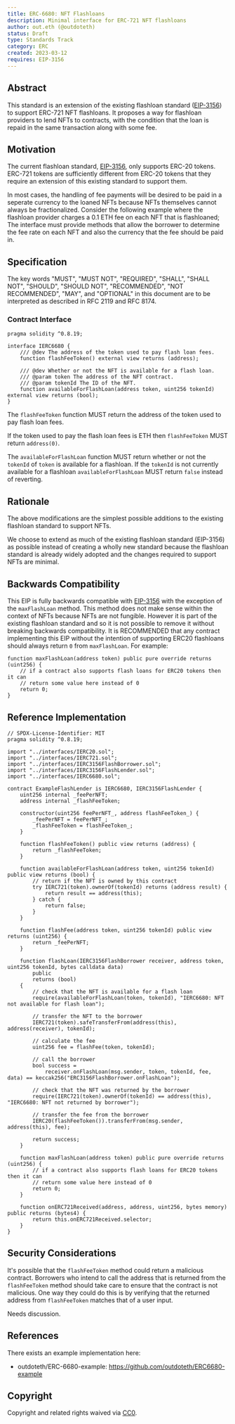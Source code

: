 ```yaml
---
title: ERC-6680: NFT Flashloans
description: Minimal interface for ERC-721 NFT flashloans
author: out.eth (@outdoteth)
status: Draft
type: Standards Track
category: ERC
created: 2023-03-12
requires: EIP-3156
---
```


## Abstract

This standard is an extension of the existing flashloan standard ([EIP-3156](./eip-3156.md)) to support ERC-721 NFT flashloans. It proposes a way for flashloan providers to lend NFTs to contracts, with the condition that the loan is repaid in the same transaction along with some fee.

## Motivation

The current flashloan standard, [EIP-3156](./eip-3156.md), only supports ERC-20 tokens. ERC-721 tokens are sufficiently different from ERC-20 tokens that they require an extension of this existing standard to support them. 

In most cases, the handling of fee payments will be desired to be paid in a seperate currency to the loaned NFTs because NFTs themselves cannot always be fractionalized. Consider the following example where the flashloan provider charges a 0.1 ETH fee on each NFT that is flashloaned; The interface must provide methods that allow the borrower to determine the fee rate on each NFT and also the currency that the fee should be paid in.

## Specification

The key words "MUST", "MUST NOT", "REQUIRED", "SHALL", "SHALL NOT", "SHOULD", "SHOULD NOT", "RECOMMENDED", "NOT RECOMMENDED", "MAY", and "OPTIONAL" in this document are to be interpreted as described in RFC 2119 and RFC 8174.

### Contract Interface

```solidity
pragma solidity ^0.8.19;

interface IERC6680 {
    /// @dev The address of the token used to pay flash loan fees.
    function flashFeeToken() external view returns (address);

    /// @dev Whether or not the NFT is available for a flash loan.
    /// @param token The address of the NFT contract.
    /// @param tokenId The ID of the NFT.
    function availableForFlashLoan(address token, uint256 tokenId) external view returns (bool);
}
```

The `flashFeeToken` function MUST return the address of the token used to pay flash loan fees.

If the token used to pay the flash loan fees is ETH then `flashFeeToken` MUST return `address(0)`.

The `availableForFlashLoan` function MUST return whether or not the `tokenId` of `token` is available for a flashloan. If the `tokenId` is not currently available for a flashloan `availableForFlashLoan` MUST return `false` instead of reverting.

## Rationale

The above modifications are the simplest possible additions to the existing flashloan standard to support NFTs.

We choose to extend as much of the existing flashloan standard (EIP-3156) as possible instead of creating a wholly new standard because the flashloan standard is already widely adopted and the changes required to support NFTs are minimal.

## Backwards Compatibility

This EIP is fully backwards compatible with [EIP-3156](./eip-3156.md) with the exception of the `maxFlashLoan` method. This method does not make sense within the context of NFTs because NFTs are not fungible. However it is part of the existing flashloan standard and so it is not possible to remove it without breaking backwards compatibility. It is RECOMMENDED that any contract implementing this EIP without the intention of supporting ERC20 flashloans should always return `0` from `maxFlashLoan`. For example:

```solidity
function maxFlashLoan(address token) public pure override returns (uint256) {
    // if a contract also supports flash loans for ERC20 tokens then it can
    // return some value here instead of 0
    return 0;
}
```

## Reference Implementation

```solidity
// SPDX-License-Identifier: MIT
pragma solidity ^0.8.19;

import "../interfaces/IERC20.sol";
import "../interfaces/IERC721.sol";
import "../interfaces/IERC3156FlashBorrower.sol";
import "../interfaces/IERC3156FlashLender.sol";
import "../interfaces/IERC6680.sol";

contract ExampleFlashLender is IERC6680, IERC3156FlashLender {
    uint256 internal _feePerNFT;
    address internal _flashFeeToken;

    constructor(uint256 feePerNFT_, address flashFeeToken_) {
        _feePerNFT = feePerNFT_;
        _flashFeeToken = flashFeeToken_;
    }

    function flashFeeToken() public view returns (address) {
        return _flashFeeToken;
    }

    function availableForFlashLoan(address token, uint256 tokenId) public view returns (bool) {
        // return if the NFT is owned by this contract
        try IERC721(token).ownerOf(tokenId) returns (address result) {
            return result == address(this);
        } catch {
            return false;
        }
    }

    function flashFee(address token, uint256 tokenId) public view returns (uint256) {
        return _feePerNFT;
    }

    function flashLoan(IERC3156FlashBorrower receiver, address token, uint256 tokenId, bytes calldata data)
        public
        returns (bool)
    {
        // check that the NFT is available for a flash loan
        require(availableForFlashLoan(token, tokenId), "IERC6680: NFT not available for flash loan");

        // transfer the NFT to the borrower
        IERC721(token).safeTransferFrom(address(this), address(receiver), tokenId);

        // calculate the fee
        uint256 fee = flashFee(token, tokenId);

        // call the borrower
        bool success =
            receiver.onFlashLoan(msg.sender, token, tokenId, fee, data) == keccak256("ERC3156FlashBorrower.onFlashLoan");

        // check that the NFT was returned by the borrower
        require(IERC721(token).ownerOf(tokenId) == address(this), "IERC6680: NFT not returned by borrower");

        // transfer the fee from the borrower
        IERC20(flashFeeToken()).transferFrom(msg.sender, address(this), fee);

        return success;
    }

    function maxFlashLoan(address token) public pure override returns (uint256) {
        // if a contract also supports flash loans for ERC20 tokens then it can
        // return some value here instead of 0
        return 0;
    }

    function onERC721Received(address, address, uint256, bytes memory) public returns (bytes4) {
        return this.onERC721Received.selector;
    }
}
```

## Security Considerations

It's possible that the `flashFeeToken` method could return a malicious contract. Borrowers who intend to call the address that is returned from the `flashFeeToken` method should take care to ensure that the contract is not malicious. One way they could do this is by verifying that the returned address from `flashFeeToken` matches that of a user input.

Needs discussion.

## References

There exists an example implementation here:

* outdoteth/ERC-6680-example: https://github.com/outdoteth/ERC6680-example

## Copyright

Copyright and related rights waived via [CC0](../LICENSE.md).

